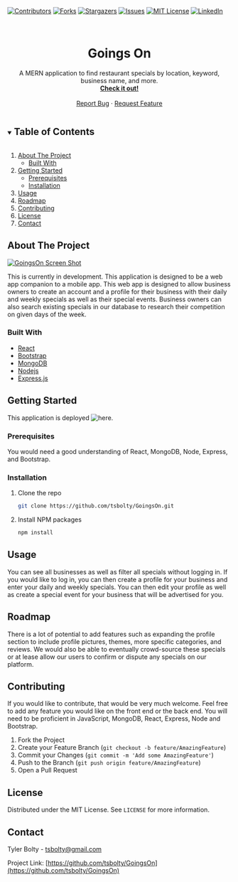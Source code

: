 <!--
*** Thanks for checking out the Best-README-Template. If you have a suggestion
*** that would make this better, please fork the repo and create a pull request
*** or simply open an issue with the tag "enhancement".
*** Thanks again! Now go create something AMAZING! :D
***
***
***
*** To avoid retyping too much info. Do a search and replace for the following:
*** tsbolty, GoingsOn, twitter_handle, tsbolty@gmail.com, Goings On, A MERN application to find restaurant specials by location, keyword, business name, and more.
-->

<!-- PROJECT SHIELDS -->
<!--
*** I'm using markdown "reference style" links for readability.
*** Reference links are enclosed in brackets [ ] instead of parentheses ( ).
*** See the bottom of this document for the declaration of the reference variables
*** for contributors-url, forks-url, etc. This is an optional, concise syntax you may use.
*** https://www.markdownguide.org/basic-syntax/#reference-style-links
-->

[![Contributors][contributors-shield]][contributors-url]
[![Forks][forks-shield]][forks-url]
[![Stargazers][stars-shield]][stars-url]
[![Issues][issues-shield]][issues-url]
[![MIT License][license-shield]][license-url]
[![LinkedIn][linkedin-shield]][linkedin-url]

<!-- PROJECT LOGO -->
<br />
<p align="center">

  <h1 align="center">Goings On</h1>

  <p align="center">
    A MERN application to find restaurant specials by location, keyword, business name, and more.
    <br />
    <a href="https://goingson.netlify.app"><strong>Check it out!</strong></a>
    <br />
    <br />
    <a href="https://github.com/tsbolty/GoingsOn/issues">Report Bug</a>
    ·
    <a href="https://github.com/tsbolty/GoingsOn/issues">Request Feature</a>
  </p>
</p>

<!-- TABLE OF CONTENTS -->
<details open="open">
  <summary><h2 style="display: inline-block">Table of Contents</h2></summary>
  <ol>
    <li>
      <a href="#about-the-project">About The Project</a>
      <ul>
        <li><a href="#built-with">Built With</a></li>
      </ul>
    </li>
    <li>
      <a href="#getting-started">Getting Started</a>
      <ul>
        <li><a href="#prerequisites">Prerequisites</a></li>
        <li><a href="#installation">Installation</a></li>
      </ul>
    </li>
    <li><a href="#usage">Usage</a></li>
    <li><a href="#roadmap">Roadmap</a></li>
    <li><a href="#contributing">Contributing</a></li>
    <li><a href="#license">License</a></li>
    <li><a href="#contact">Contact</a></li>
  </ol>
</details>

<!-- ABOUT THE PROJECT -->

## About The Project

[![GoingsOn Screen Shot](screenshotImageHere)](https://goingson.netlify.app)

This is currently in development. This application is designed to be a web app companion to a mobile app. This web app is designed to allow business owners to create an account and a profile for their business with their daily and weekly specials as well as their special events. Business owners can also search existing specials in our database to research their competition on given days of the week.

### Built With

- [React](https://reactjs.org/)
- [Bootstrap](https://getbootstrap.com/)
- [MongoDB](https://www.mongodb.com/)
- [Nodejs](https://nodejs.org/en/)
- [Express.js](https://expressjs.com/)

<!-- GETTING STARTED -->

## Getting Started

This application is deployed ![here](https://goingson.netlify.app).

### Prerequisites

You would need a good understanding of React, MongoDB, Node, Express, and Bootstrap.

### Installation

1. Clone the repo
   ```sh
   git clone https://github.com/tsbolty/GoingsOn.git
   ```
2. Install NPM packages
   ```sh
   npm install
   ```

<!-- USAGE EXAMPLES -->

## Usage

You can see all businesses as well as filter all specials without logging in. If you would like to log in, you can then create a profile for your business and enter your daily and weekly specials. You can then edit your profile as well as create a special event for your business that will be advertised for you.

<!-- ROADMAP -->

## Roadmap

There is a lot of potential to add features such as expanding the profile section to include profile pictures, themes, more specific categories, and reviews. We would also be able to eventually crowd-source these specials or at lease allow our users to confirm or dispute any specials on our platform.

<!-- CONTRIBUTING -->

## Contributing

If you would like to contribute, that would be very much welcome. Feel free to add any feature you would like on the front end or the back end. You will need to be proficient in JavaScript, MongoDB, React, Express, Node and Bootstrap.

1. Fork the Project
2. Create your Feature Branch (`git checkout -b feature/AmazingFeature`)
3. Commit your Changes (`git commit -m 'Add some AmazingFeature'`)
4. Push to the Branch (`git push origin feature/AmazingFeature`)
5. Open a Pull Request

<!-- LICENSE -->

## License

Distributed under the MIT License. See `LICENSE` for more information.

<!-- CONTACT -->

## Contact

Tyler Bolty - tsbolty@gmail.com

Project Link: [https://github.com/tsbolty/GoingsOn](https://github.com/tsbolty/GoingsOn)

<!-- MARKDOWN LINKS & IMAGES -->
<!-- https://www.markdownguide.org/basic-syntax/#reference-style-links -->

[contributors-shield]: https://img.shields.io/github/contributors/tsbolty/repo.svg?color=green
[contributors-url]: https://github.com/tsbolty/GoingsOn/graphs/contributors
[forks-shield]: https://img.shields.io/github/forks/tsbolty/repo.svg?color=purple
[forks-url]: https://github.com/tsbolty/GoingsOn/network/members
[stars-shield]: https://img.shields.io/github/stars/tsbolty/repo.svg?color=orange
[stars-url]: https://github.com/tsbolty/GoingsOn/stargazers
[issues-shield]: https://img.shields.io/github/issues/tsbolty/repo.svg?color=red
[issues-url]: https://github.com/tsbolty/GoingsOn/issues
[license-shield]: https://img.shields.io/github/license/tsbolty/repo.svg?color=yellow
[license-url]: https://github.com/tsbolty/GoingsOn/blob/master/LICENSE.txt
[linkedin-shield]: https://img.shields.io/badge/-LinkedIn-black.svg?style=for-the-badge&logo=linkedin&colorB=555
[linkedin-url]: https://linkedin.com/in/tyler-bolty
